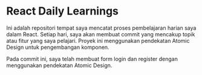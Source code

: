 # React Daily Learnings

Ini adalah repositori tempat saya mencatat proses pembelajaran harian saya dalam React. Setiap hari, saya akan membuat commit yang mencakup topik atau fitur yang saya pelajari. Proyek ini menggunakan pendekatan Atomic Design untuk pengembangan komponen.

Pada commit ini, saya telah membuat form login dan register dengan menggunakan pendekatan Atomic Design.
